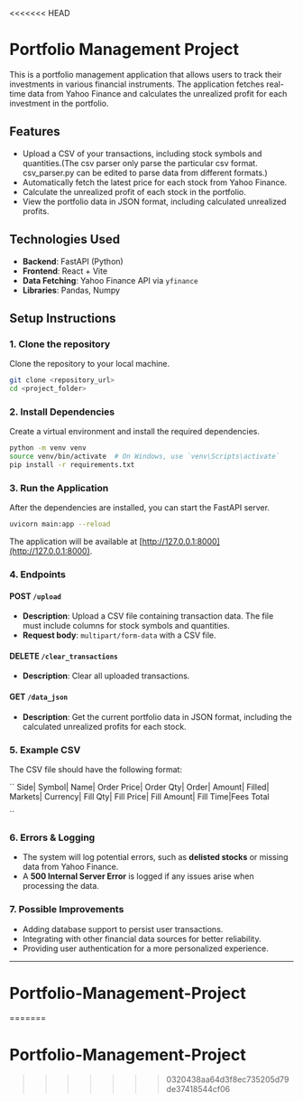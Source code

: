 <<<<<<< HEAD
# Portfolio Management Project

This is a portfolio management application that allows users to track their investments in various financial instruments. The application fetches real-time data from Yahoo Finance and calculates the unrealized profit for each investment in the portfolio.

## Features

* Upload a CSV of your transactions, including stock symbols and quantities.(The csv parser only parse the particular csv format. csv_parser.py can be edited to parse data from different formats.)
* Automatically fetch the latest price for each stock from Yahoo Finance.
* Calculate the unrealized profit of each stock in the portfolio.
* View the portfolio data in JSON format, including calculated unrealized profits.

## Technologies Used

* **Backend**: FastAPI (Python)
* **Frontend**: React + Vite
* **Data Fetching**: Yahoo Finance API via `yfinance`
* **Libraries**: Pandas, Numpy

## Setup Instructions

### 1. Clone the repository

Clone the repository to your local machine.

```bash
git clone <repository_url>
cd <project_folder>
```

### 2. Install Dependencies

Create a virtual environment and install the required dependencies.

```bash
python -m venv venv
source venv/bin/activate  # On Windows, use `venv\Scripts\activate`
pip install -r requirements.txt
```

### 3. Run the Application

After the dependencies are installed, you can start the FastAPI server.

```bash
uvicorn main:app --reload
```

The application will be available at [http://127.0.0.1:8000](http://127.0.0.1:8000).

### 4. Endpoints

#### POST `/upload`

* **Description**: Upload a CSV file containing transaction data. The file must include columns for stock symbols and quantities.
* **Request body**: `multipart/form-data` with a CSV file.

#### DELETE `/clear_transactions`

* **Description**: Clear all uploaded transactions.

#### GET `/data_json`

* **Description**: Get the current portfolio data in JSON format, including the calculated unrealized profits for each stock.

### 5. Example CSV

The CSV file should have the following format:

``
Side| Symbol| Name| Order Price| Order Qty| Order| Amount| Filled| Markets| Currency| Fill Qty| Fill Price| Fill Amount| Fill Time|Fees Total

``

### 6. Errors & Logging

* The system will log potential errors, such as **delisted stocks** or missing data from Yahoo Finance.
* A **500 Internal Server Error** is logged if any issues arise when processing the data.

### 7. Possible Improvements

* Adding database support to persist user transactions.
* Integrating with other financial data sources for better reliability.
* Providing user authentication for a more personalized experience.

---

# Portfolio-Management-Project
=======
# Portfolio-Management-Project
>>>>>>> 0320438aa64d3f8ec735205d79de37418544cf06
